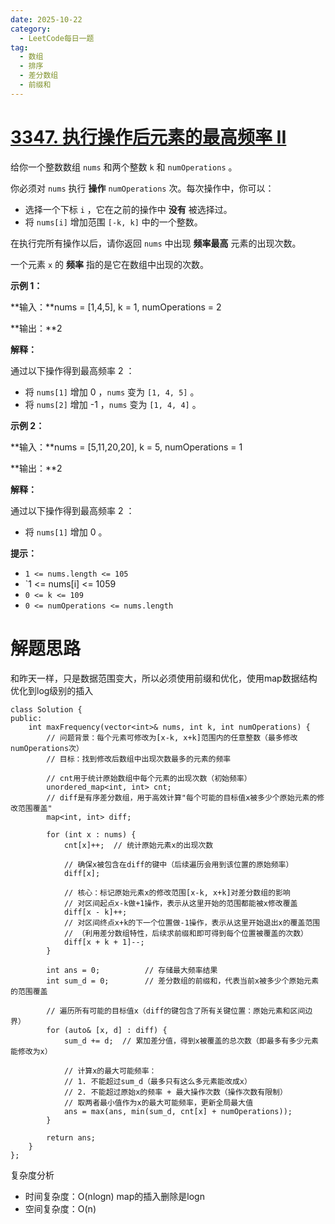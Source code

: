 ```yaml
---
date: 2025-10-22
category:
  - LeetCode每日一题
tag:
  - 数组
  - 排序
  - 差分数组
  - 前缀和
---
```


# [3347. 执行操作后元素的最高频率 II](https://leetcode.cn/problems/maximum-frequency-of-an-element-after-performing-operations-ii/)

给你一个整数数组 `nums` 和两个整数 `k` 和 `numOperations` 。

你必须对 `nums` 执行 **操作** `numOperations` 次。每次操作中，你可以：

- 选择一个下标 `i` ，它在之前的操作中 **没有** 被选择过。
- 将 `nums[i]` 增加范围 `[-k, k]` 中的一个整数。

在执行完所有操作以后，请你返回 `nums` 中出现 **频率最高** 元素的出现次数。

一个元素 `x` 的 **频率** 指的是它在数组中出现的次数。

 

**示例 1：**

**输入：**nums = [1,4,5], k = 1, numOperations = 2

**输出：**2

**解释：**

通过以下操作得到最高频率 2 ：

- 将 `nums[1]` 增加 0 ，`nums` 变为 `[1, 4, 5]` 。
- 将 `nums[2]` 增加 -1 ，`nums` 变为 `[1, 4, 4]` 。

**示例 2：**

**输入：**nums = [5,11,20,20], k = 5, numOperations = 1

**输出：**2

**解释：**

通过以下操作得到最高频率 2 ：

- 将 `nums[1]` 增加 0 。

 

**提示：**

- `1 <= nums.length <= 105`
- `1 <= nums[i] <= 1059
- `0 <= k <= 109`
- `0 <= numOperations <= nums.length`

# 解题思路

和昨天一样，只是数据范围变大，所以必须使用前缀和优化，使用map数据结构优化到log级别的插入

```
class Solution {
public:
    int maxFrequency(vector<int>& nums, int k, int numOperations) {
        // 问题背景：每个元素可修改为[x-k, x+k]范围内的任意整数（最多修改numOperations次）
        // 目标：找到修改后数组中出现次数最多的元素的频率
        
        // cnt用于统计原始数组中每个元素的出现次数（初始频率）
        unordered_map<int, int> cnt;
        // diff是有序差分数组，用于高效计算"每个可能的目标值x被多少个原始元素的修改范围覆盖"
        map<int, int> diff; 
        
        for (int x : nums) {
            cnt[x]++;  // 统计原始元素x的出现次数
            
            // 确保x被包含在diff的键中（后续遍历会用到该位置的原始频率）
            diff[x];
            
            // 核心：标记原始元素x的修改范围[x-k, x+k]对差分数组的影响
            // 对区间起点x-k做+1操作，表示从这里开始的范围都能被x修改覆盖
            diff[x - k]++;
            // 对区间终点x+k的下一个位置做-1操作，表示从这里开始退出x的覆盖范围
            // （利用差分数组特性，后续求前缀和即可得到每个位置被覆盖的次数）
            diff[x + k + 1]--;
        }
        
        int ans = 0;          // 存储最大频率结果
        int sum_d = 0;        // 差分数组的前缀和，代表当前x被多少个原始元素的范围覆盖
        
        // 遍历所有可能的目标值x（diff的键包含了所有关键位置：原始元素和区间边界）
        for (auto& [x, d] : diff) {
            sum_d += d;  // 累加差分值，得到x被覆盖的总次数（即最多有多少元素能修改为x）
            
            // 计算x的最大可能频率：
            // 1. 不能超过sum_d（最多只有这么多元素能改成x）
            // 2. 不能超过原始x的频率 + 最大操作次数（操作次数有限制）
            // 取两者最小值作为x的最大可能频率，更新全局最大值
            ans = max(ans, min(sum_d, cnt[x] + numOperations));
        }
        
        return ans;
    }
};
```

复杂度分析


- 时间复杂度：O(nlogn) map的插入删除是logn
- 空间复杂度：O(n)
